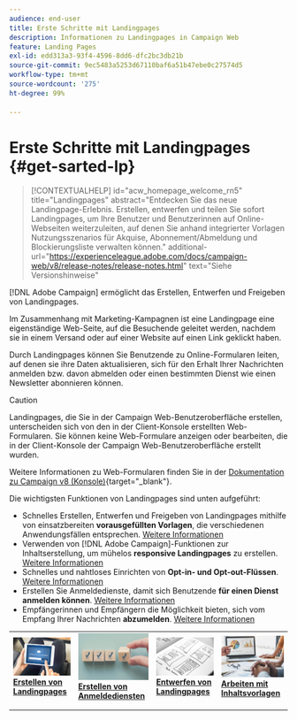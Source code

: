 ```yaml
---
audience: end-user
title: Erste Schritte mit Landingpages
description: Informationen zu Landingpages in Campaign Web
feature: Landing Pages
exl-id: edd313a3-93f4-4596-8dd6-dfc2bc3db21b
source-git-commit: 9ec5483a5253d67110baf6a51b47ebe0c27574d5
workflow-type: tm+mt
source-wordcount: '275'
ht-degree: 99%

---
```


# Erste Schritte mit Landingpages {#get-sarted-lp}

>[!CONTEXTUALHELP]
>id="acw_homepage_welcome_rn5"
>title="Landingpages"
>abstract="Entdecken Sie das neue Landingpage-Erlebnis. Erstellen, entwerfen und teilen Sie sofort Landingpages, um Ihre Benutzer und Benutzerinnen auf Online-Webseiten weiterzuleiten, auf denen Sie anhand integrierter Vorlagen Nutzungsszenarios für Akquise, Abonnement/Abmeldung und Blockierungsliste verwalten können."
>additional-url="https://experienceleague.adobe.com/docs/campaign-web/v8/release-notes/release-notes.html" text="Siehe Versionshinweise"

[!DNL Adobe Campaign] ermöglicht das Erstellen, Entwerfen und Freigeben von Landingpages.

Im Zusammenhang mit Marketing-Kampagnen ist eine Landingpage eine eigenständige Web-Seite, auf die Besuchende geleitet werden, nachdem sie in einem Versand oder auf einer Website auf einen Link geklickt haben.

Durch Landingpages können Sie Benutzende zu Online-Formularen leiten, auf denen sie ihre Daten aktualisieren, sich für den Erhalt Ihrer Nachrichten anmelden bzw. davon abmelden oder einen bestimmten Dienst wie einen Newsletter abonnieren können.

>[!CAUTION]
>
>Landingpages, die Sie in der Campaign Web-Benutzeroberfläche erstellen, unterscheiden sich von den in der Client-Konsole erstellten Web-Formularen. Sie können keine Web-Formulare anzeigen oder bearbeiten, die in der Client-Konsole der Campaign Web-Benutzeroberfläche erstellt wurden.
>
>Weitere Informationen zu Web-Formularen finden Sie in der [Dokumentation zu Campaign v8 (Konsole)](https://experienceleague.adobe.com/docs/campaign/campaign-v8/content/webapps.html?lang=de){target="_blank"}.

Die wichtigsten Funktionen von Landingpages sind unten aufgeführt:

* Schnelles Erstellen, Entwerfen und Freigeben von Landingpages mithilfe von einsatzbereiten **vorausgefüllten Vorlagen**, die verschiedenen Anwendungsfällen entsprechen. [Weitere Informationen](create-lp.md)
* Verwenden von [!DNL Adobe Campaign]-Funktionen zur Inhaltserstellung, um mühelos **responsive Landingpages** zu erstellen. [Weitere Informationen](lp-content.md)
* Schnelles und nahtloses Einrichten von **Opt-in- und Opt-out-Flüssen**. [Weitere Informationen](lp-use-cases.md)
* Erstellen Sie Anmeldedienste, damit sich Benutzende **für einen Dienst anmelden können**. [Weitere Informationen](lp-use-cases.md#lp-subscription)
* Empfängerinnen und Empfängern die Möglichkeit bieten, sich vom Empfang Ihrer Nachrichten **abzumelden**. [Weitere Informationen](lp-use-cases.md#lp-unsubscription)
  <!--Send a **confirmation email** upon opt-in or opt-out.-->

<table style="table-layout:fixed"><tr style="border: 0;">
<td>
<a href="create-lp.md">
<img alt="Lead" src="../assets/do-not-localize/lp-subscription.jpeg">
</a>
<div><a href="create-lp.md"><strong>Erstellen von Landingpages</strong>
</div>
<p>
</td>
<td>
<a href="../audience/manage-services.md">
<img alt="Gelegentlich" src="../assets/do-not-localize/lp-list.jpg">
</a>
<div>
<a href="../audience/manage-services.md"><strong>Erstellen von Anmeldediensten</strong></a>
</div>
<p></td>
<td>
<a href="lp-content.md">
<img alt="Validierung" src="../assets/do-not-localize/lp-design.jpg">
</a>
<div>
<a href="lp-content.md"><strong>Entwerfen von Landingpages</strong></a>
</div>
<p>
</td>
<td>
<a href="lp-templates.md">
<img alt="Validierung" src="../assets/do-not-localize/lp-reporting.jpg">
</a>
<div>
<a href="lp-templates.md"><strong>Arbeiten mit Inhaltsvorlagen</strong></a>
</div>
<p>
</td>
</tr></table>
